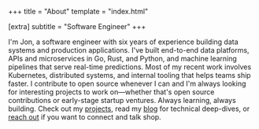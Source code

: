 +++
title = "About"
template = "index.html"

[extra]
subtitle = "Software Engineer"
+++

I'm Jon, a software engineer with six years of experience building data systems and production applications.
I've built end-to-end data platforms, APIs and microservices in Go, Rust, and Python, and machine learning pipelines that serve real-time predictions. Most of my recent work involves Kubernetes, distributed systems, and internal tooling that helps teams ship faster.
I contribute to open source whenever I can and I'm always looking for interesting projects to work on—whether that's open source contributions or early-stage startup ventures. Always learning, always building.
Check out my [projects](/projects), read my [blog](/blog) for technical deep-dives, or [reach out](/contact) if you want to connect and talk shop.